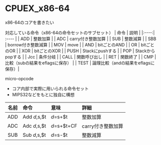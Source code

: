 # CPUEX_x86-64
x86-64のコアを書きたい

対応している命令（x86-64の命令セットのサブセット）
| 命令 | 説明                               |
|:----:| :----                              |
| ADD  | 整数加算                           |
| ADC  | carry付き整数加算                  |
| SUB  | 整数減算                           |
| SBB  | borrow付き整数減算                 |
| MOV  | move                               |
| AND  | bitごとのAND                       |
|  OR  | bitごとのOR                        |
| XOR  | bitごとのXOR                       |
| PUSH | Stackにpushする                    |
| POP  | Stackからpopする                   |
| Jcc  | 条件分岐                           |
| CALL | 関数呼び出し                       |
| RET  | 関数終了                           |
| CMP  | 比較（subの結果をeflagsに保存）    |
| TEST | 論理比較（andの結果をeflagsに保存）|

micro-opcode

- コア内部で実際に用いられる命令セット
- MIPS32などをもとに独自に構想

| 名前 | 命令         | 意味        | 詳細 |
|:----:|:----         |:----        |:---- |
| ADD  | Add $d,$s,$t | $d=$s+$t    | 整数加算 |
| ADC  | Adc $d,$s,$t | $d=$s+$t+CF | carry付き整数加算 |
| SUB  | Sub $d,$s,$t | $d=$s-$t    | 整数減算 |
